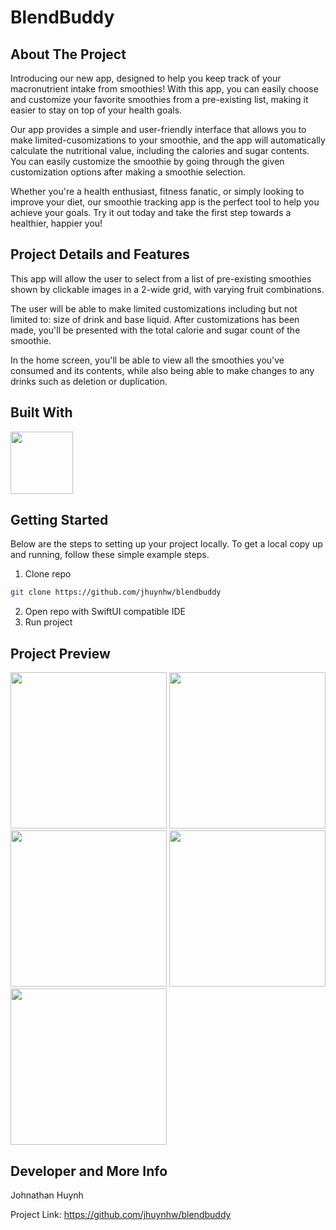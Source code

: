 # BlendBuddy

## About The Project
Introducing our new app, designed to help you keep track of your macronutrient intake from smoothies! With this app, you can easily choose and customize your favorite smoothies from a pre-existing list, making it easier to stay on top of your health goals.

Our app provides a simple and user-friendly interface that allows you to make limited-cusomizations to your smoothie, and the app will automatically calculate the nutritional value, including the calories and sugar contents. You can easily customize the smoothie by going through the given customization options after making a smoothie selection.

Whether you're a health enthusiast, fitness fanatic, or simply looking to improve your diet, our smoothie tracking app is the perfect tool to help you achieve your goals. Try it out today and take the first step towards a healthier, happier you!

## Project Details and Features
This app will allow the user to select from a list of pre-existing smoothies shown by clickable images in a 2-wide grid, with varying fruit combinations.

The user will be able to make limited customizations including but not limited to: size of drink and base liquid. After customizations has been made, you'll be presented with the total calorie and sugar count of the smoothie.

In the home screen, you'll be able to view all the smoothies you've consumed and its contents, while also being able to make changes to any drinks such as deletion or duplication.

## Built With
<a href="https://developer.apple.com/documentation/swiftui"><img src="https://i.imgur.com/XIH2GyL.png" width="100"></a>

## Getting Started
Below are the steps to setting up your project locally. To get a local copy up and running, follow these simple example steps.

1. Clone repo
```sh
git clone https://github.com/jhuynhw/blendbuddy
```
2. Open repo with SwiftUI compatible IDE
3. Run project

## Project Preview

<img src="https://github.com/jhuynhw/blendbuddy/assets/64994906/9ef24e2f-3aba-4f81-af9c-9185f1e5fd4a" width="250"></a>
<img src="https://github.com/jhuynhw/blendbuddy/assets/64994906/e0b80332-3b05-46dc-bdba-85519f46a37b" width="250"></a>
<img src="https://github.com/jhuynhw/blendbuddy/assets/64994906/535ca343-aad8-42ec-84a1-8c7a35adf145" width="250"></a>
<img src="https://github.com/jhuynhw/blendbuddy/assets/64994906/2ced539f-c715-4a57-992c-fba769df0ae0" width="250"></a>
<img src="https://github.com/jhuynhw/blendbuddy/assets/64994906/a620bea6-09b6-4dfd-bd8e-74dae1c7d54c" width="250"></a>

## Developer and More Info
Johnathan Huynh

Project Link: https://github.com/jhuynhw/blendbuddy

[SwiftUI-url]: https://developer.apple.com/documentation/swiftui
